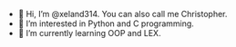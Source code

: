 - 👋 Hi, I’m @xeland314. You can also call me Christopher.
- 👀 I’m interested in Python and C programming. 
- 🌱 I’m currently learning OOP and LEX. 
